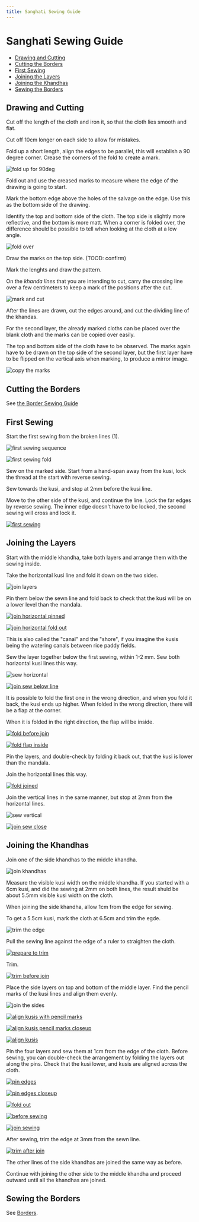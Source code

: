 ```yaml
---
title: Sanghati Sewing Guide
---
```


# Sanghati Sewing Guide

- [Drawing and Cutting](#drawing-and-cutting)
- [Cutting the Borders](#cutting-the-borders)
- [First Sewing](#first-sewing)
- [Joining the Layers](#joining-the-layers)
- [Joining the Khandhas](#joining-the-khandhas)
- [Sewing the Borders](#sewing-the-borders)

## Drawing and Cutting

Cut off the length of the cloth and iron it, so that the cloth lies smooth and flat.

Cut off 10cm longer on each side to allow for mistakes.

Fold up a short length, align the edges to be parallel, this will establish a 90
degree corner. Crease the corners of the fold to create a mark.

![fold up for 90deg](../img/sanghati/figures/fold-up-for-90deg.jpg)

Fold out and use the creased marks to measure where the edge of the drawing is
going to start.

Mark the bottom edge above the holes of the salvage on the edge. Use this as the
bottom side of the drawing.

Identify the top and bottom side of the cloth. The top side is slightly more
reflective, and the bottom is more matt. When a corner is folded over, the
difference should be possible to tell when looking at the cloth at a low angle.

![fold over](../img/sanghati/figures/fold-over-for-top-bottom.jpg)

Draw the marks on the top side. (TOOD: confirm)

Mark the lenghts and draw the pattern.

On the *khanda lines* that you are intending to cut, carry the crossing line
over a few centimeters to keep a mark of the positions after the cut.

![mark and cut](../img/sanghati/figures/mark-and-cut.jpg)

After the lines are drawn, cut the edges around, and cut the dividing line of
the khandas.

For the second layer, the already marked cloths can be placed over the blank
cloth and the marks can be copied over easily.

The top and bottom side of the cloth have to be observed. The marks again have
to be drawn on the top side of the second layer, but the first layer have to be
flipped on the vertical axis when marking, to produce a mirror image.

![copy the marks](../img/sanghati/figures/copy-the-marks.jpg)

## Cutting the Borders

See [the Border Sewing Guide](borders.html#cutting)

## First Sewing

Start the first sewing from the broken lines (1).

![first sewing sequence](../img/sanghati/figures/first-sewing-sequence.jpg)

![first sewing fold](../img/sanghati/figures/first-sewing-fold.jpg)

Sew on the marked side. Start from a hand-span away from the kusi, lock the
thread at the start with reverse sewing.

Sew towards the kusi, and stop at 2mm before the kusi line.

Move to the other side of the kusi, and continue the line. Lock the far edges by
reverse sewing. The inner edge doesn't have to be locked, the second sewing will
cross and lock it.

[![first sewing][first-sewing]][first-sewing-orig]

[first-sewing]: ../img/sanghati/photos/first-sewing_w500.jpg
[first-sewing-orig]: ../img/sanghati/photos/first-sewing_orig.jpg

## Joining the Layers

Start with the middle khandha, take both layers and arrange them with the sewing inside.

Take the horizontal kusi line and fold it down on the two sides.

![join layers](../img/sanghati/figures/join-layers.jpg)

Pin them below the sewn line and fold back to check that the kusi will be on a
lower level than the mandala.

[![join horizontal pinned][join-horizontal-pinned]][join-horizontal-pinned-orig]

[join-horizontal-pinned]: ../img/sanghati/photos/join-horizontal-pinned_w500.jpg
[join-horizontal-pinned-orig]: ../img/borders/photos/join-horizontal-pinned_orig.jpg

[![join horizontal fold out][join-horizontal-fold-out]][join-horizontal-fold-out-orig]

[join-horizontal-fold-out]: ../img/sanghati/photos/join-horizontal-fold-out_w500.jpg
[join-horizontal-fold-out-orig]: ../img/borders/photos/join-horizontal-fold-out_orig.jpg

This is also called the "canal" and the "shore", if you imagine the kusis being
the watering canals between rice paddy fields.

Sew the layer together below the first sewing, within 1-2 mm. Sew both
horizontal kusi lines this way.

![sew horizontal](../img/sanghati/figures/sew-horizontal-lines.jpg)

[![join sew below line][join-sew-below-line]][join-sew-below-line-orig]

[join-sew-below-line]: ../img/sanghati/photos/join-sew-below-line_w500.jpg
[join-sew-below-line-orig]: ../img/borders/photos/join-sew-below-line_orig.jpg

It is possible to fold the first one in the wrong direction, and when you fold
it back, the kusi ends up higher. When folded in the wrong direction, there will
be a flap at the corner.

When it is folded in the right direction, the flap will be inside.

[![fold before join][fold-before-join]][fold-before-join-orig]

[fold-before-join]: ../img/sanghati/photos/fold-before-join_w500.jpg
[fold-before-join-orig]: ../img/borders/photos/fold-before-join_orig.jpg

[![fold flap inside][fold-flap-inside]][fold-flap-inside-orig]

[fold-flap-inside]: ../img/sanghati/photos/fold-flap-inside_w500.jpg
[fold-flap-inside-orig]: ../img/borders/photos/fold-flap-inside_orig.jpg

Pin the layers, and double-check by folding it back out, that the kusi is lower
than the mandala.

Join the horizontal lines this way.

[![fold joined][fold-joined]][fold-joined-orig]

[fold-joined]: ../img/sanghati/photos/fold-joined_w500.jpg
[fold-joined-orig]: ../img/borders/photos/fold-joined_orig.jpg

Join the vertical lines in the same manner, but stop at 2mm from the horizontal lines.

![sew vertical](../img/sanghati/figures/sew-vertical-lines.jpg)

[![join sew close][join-sew-close]][join-sew-close-orig]

[join-sew-close]: ../img/sanghati/photos/join-sew-close_w500.jpg
[join-sew-close-orig]: ../img/borders/photos/join-sew-close_orig.jpg

## Joining the Khandhas

Join one of the side khandhas to the middle khandha.

![join khandhas](../img/sanghati/figures/join-khandhas.jpg)

Measure the visible kusi width on the middle khandha. If you started with a 6cm
kusi, and did the sewing at 2mm on both lines, the result shuld be about 5.5mm
visible kusi width on the cloth.

When joining the side khandha, allow 1cm from the edge for sewing.

To get a 5.5cm kusi, mark the cloth at 6.5cm and trim the egde.

![trim the edge](../img/sanghati/figures/trim-the-edge.jpg)

Pull the sewing line against the edge of a ruler to straighten the cloth.

[![prepare to trim][khandhas-prepare-to-trim]][khandhas-prepare-to-trim-orig]

[khandhas-prepare-to-trim]: ../img/sanghati/photos/khandhas-prepare-to-trim_w500.jpg
[khandhas-prepare-to-trim-orig]: ../img/borders/photos/khandhas-prepare-to-trim_orig.jpg

Trim.

[![trim before join][khandhas-trim-before-join]][khandhas-trim-before-join-orig]

[khandhas-trim-before-join]: ../img/sanghati/photos/khandhas-trim-before-join_w500.jpg
[khandhas-trim-before-join-orig]: ../img/borders/photos/khandhas-trim-before-join_orig.jpg

Place the side layers on top and bottom of the middle layer. Find the pencil
marks of the kusi lines and align them evenly.

![join the sides](../img/sanghati/figures/join-sides.jpg)

[![align kusis with pencil marks][khandhas-align-kusis-pencil-mark]][khandhas-align-kusis-pencil-mark-orig]

[khandhas-align-kusis-pencil-mark]: ../img/sanghati/photos/khandhas-align-kusis-pencil-mark_w500.jpg
[khandhas-align-kusis-pencil-mark-orig]: ../img/borders/photos/khandhas-align-kusis-pencil-mark_orig.jpg

[![align kusis pencil marks closeup][khandhas-align-kusis-pencil-mark-closeup]][khandhas-align-kusis-pencil-mark-closeup-orig]

[khandhas-align-kusis-pencil-mark-closeup]: ../img/sanghati/photos/khandhas-align-kusis-pencil-mark-closeup_w500.jpg
[khandhas-align-kusis-pencil-mark-closeup-orig]: ../img/borders/photos/khandhas-align-kusis-pencil-mark-closeup_orig.jpg

[![align kusis][khandhas-align-kusis]][khandhas-align-kusis-orig]

[khandhas-align-kusis]: ../img/sanghati/photos/khandhas-align-kusis_w500.jpg
[khandhas-align-kusis-orig]: ../img/borders/photos/khandhas-align-kusis_orig.jpg

Pin the four layers and sew them at 1cm from the edge of the cloth. Before
sewing, you can double-check the arrangement by folding the layers out along the
pins. Check that the kusi lower, and kusis are aligned across the cloth.

[![pin edges][khandhas-pin-edges]][khandhas-pin-edges-orig]

[khandhas-pin-edges]: ../img/sanghati/photos/khandhas-pin-edges_w500.jpg
[khandhas-pin-edges-orig]: ../img/borders/photos/khandhas-pin-edges_orig.jpg

[![pin edges closeup][khandhas-pin-edges-closeup]][khandhas-pin-edges-closeup-orig]

[khandhas-pin-edges-closeup]: ../img/sanghati/photos/khandhas-pin-edges-closeup_w500.jpg
[khandhas-pin-edges-closeup-orig]: ../img/borders/photos/khandhas-pin-edges-closeup_orig.jpg

[![fold out][khandhas-fold-out]][khandhas-fold-out-orig]

[khandhas-fold-out]: ../img/sanghati/photos/khandhas-fold-out_w500.jpg
[khandhas-fold-out-orig]: ../img/borders/photos/khandhas-fold-out_orig.jpg

[![before sewing][khandhas-before-sewing]][khandhas-before-sewing-orig]

[khandhas-before-sewing]: ../img/sanghati/photos/khandhas-before-sewing_w500.jpg
[khandhas-before-sewing-orig]: ../img/borders/photos/khandhas-before-sewing_orig.jpg

[![join sewing][khandhas-join-sewing]][khandhas-join-sewing-orig]

[khandhas-join-sewing]: ../img/sanghati/photos/khandhas-join-sewing_w500.jpg
[khandhas-join-sewing-orig]: ../img/borders/photos/khandhas-join-sewing_orig.jpg

After sewing, trim the edge at 3mm from the sewn line.

[![trim after join][khandhas-trim-after-join]][khandhas-trim-after-join-orig]

[khandhas-trim-after-join]: ../img/sanghati/photos/khandhas-trim-after-join_w500.jpg
[khandhas-trim-after-join-orig]: ../img/borders/photos/khandhas-trim-after-join_orig.jpg

The other lines of the side khandhas are joined the same way as before.

Continue with joining the other side to the middle khandha and proceed outward
until all the khandhas are joined.

## Sewing the Borders

See [Borders](borders.html#sewing).


